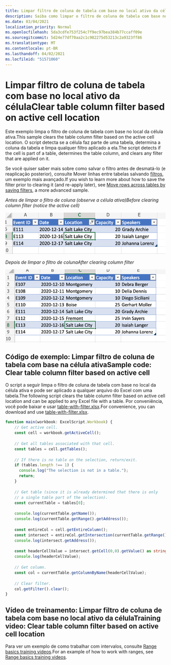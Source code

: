 ```yaml
---
title: Limpar filtro de coluna de tabela com base no local ativo da célula
description: Saiba como limpar o filtro de coluna de tabela com base no local ativo da célula.
ms.date: 03/04/2021
localization_priority: Normal
ms.openlocfilehash: 5da3cdfe753f254c7f9ec97bea384b77ccaff09e
ms.sourcegitcommit: 5d24e77df70aa2c1c982275d53213c2a9323ff86
ms.translationtype: MT
ms.contentlocale: pt-BR
ms.lasthandoff: 04/02/2021
ms.locfileid: "51571060"
---
```

# <a name="clear-table-column-filter-based-on-active-cell-location"></a><span data-ttu-id="7f295-103">Limpar filtro de coluna de tabela com base no local ativo da célula</span><span class="sxs-lookup"><span data-stu-id="7f295-103">Clear table column filter based on active cell location</span></span>

<span data-ttu-id="7f295-104">Este exemplo limpa o filtro de coluna de tabela com base no local da célula ativa.</span><span class="sxs-lookup"><span data-stu-id="7f295-104">This sample clears the table column filter based on the active cell location.</span></span> <span data-ttu-id="7f295-105">O script detecta se a célula faz parte de uma tabela, determina a coluna da tabela e limpa qualquer filtro aplicado a ela.</span><span class="sxs-lookup"><span data-stu-id="7f295-105">The script detects if the cell is part of a table, determines the table column, and clears any filter that are applied on it.</span></span>

<span data-ttu-id="7f295-106">Se você quiser saber mais sobre como salvar o filtro antes de desmatá-lo (e reaplicação posterior), consulte Mover linhas entre tabelas salvando [filtros](move-rows-across-tables.md), um exemplo mais avançado.</span><span class="sxs-lookup"><span data-stu-id="7f295-106">If you wish to learn more about how to save the filter prior to clearing it (and re-apply later), see [Move rows across tables by saving filters](move-rows-across-tables.md), a more advanced sample.</span></span>

<span data-ttu-id="7f295-107">_Antes de limpar o filtro de coluna (observe a célula ativa)_</span><span class="sxs-lookup"><span data-stu-id="7f295-107">_Before clearing column filter (notice the active cell)_</span></span>

![Antes de limpar o filtro de coluna](../../images/before-filter-applied.png)

<span data-ttu-id="7f295-109">_Depois de limpar o filtro de coluna_</span><span class="sxs-lookup"><span data-stu-id="7f295-109">_After clearing column filter_</span></span>

![Depois de limpar o filtro de coluna](../../images/after-filter-cleared.png)

## <a name="sample-code-clear-table-column-filter-based-on-active-cell"></a><span data-ttu-id="7f295-111">Código de exemplo: Limpar filtro de coluna de tabela com base na célula ativa</span><span class="sxs-lookup"><span data-stu-id="7f295-111">Sample code: Clear table column filter based on active cell</span></span>

<span data-ttu-id="7f295-112">O script a seguir limpa o filtro de coluna de tabela com base no local da célula ativa e pode ser aplicado a qualquer arquivo do Excel com uma tabela.</span><span class="sxs-lookup"><span data-stu-id="7f295-112">The following script clears the table column filter based on active cell location and can be applied to any Excel file with a table.</span></span> <span data-ttu-id="7f295-113">Por conveniência, você pode baixar e usar <a href="table-with-filter.xlsx">table-with-filter.xlsx</a>.</span><span class="sxs-lookup"><span data-stu-id="7f295-113">For convenience, you can download and use <a href="table-with-filter.xlsx">table-with-filter.xlsx</a>.</span></span>

```TypeScript
function main(workbook: ExcelScript.Workbook) {
    // Get active cell.
    const cell = workbook.getActiveCell();

    // Get all tables associated with that cell.
    const tables = cell.getTables();
    
    // If there is no table on the selection, return/exit.
    if (tables.length !== 1) {
      console.log("The selection is not in a table.");
      return;
    }

    // Get table (since it is already determined that there is only
    // a single table part of the selection).
    const currentTable = tables[0];

    console.log(currentTable.getName());
    console.log(currentTable.getRange().getAddress());

    const entireCol = cell.getEntireColumn();
    const intersect = entireCol.getIntersection(currentTable.getRange());
    console.log(intersect.getAddress());

    const headerCellValue = intersect.getCell(0,0).getValue() as string;
    console.log(headerCellValue);

    // Get column.
    const col = currentTable.getColumnByName(headerCellValue);

    // Clear filter.
    col.getFilter().clear();
}
```

## <a name="training-video-clear-table-column-filter-based-on-active-cell-location"></a><span data-ttu-id="7f295-114">Vídeo de treinamento: Limpar filtro de coluna de tabela com base no local ativo da célula</span><span class="sxs-lookup"><span data-stu-id="7f295-114">Training video: Clear table column filter based on active cell location</span></span>

<span data-ttu-id="7f295-115">Para ver um exemplo de como trabalhar com intervalos, consulte [Range basics training videos](range-basics.md#training-videos-range-basics).</span><span class="sxs-lookup"><span data-stu-id="7f295-115">For an example of how to work with ranges, see [Range basics training videos](range-basics.md#training-videos-range-basics).</span></span>

